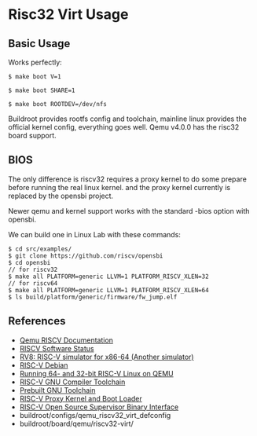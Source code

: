 
# Risc32 Virt Usage
## Basic Usage

Works perfectly:

    $ make boot V=1

    $ make boot SHARE=1

    $ make boot ROOTDEV=/dev/nfs

Buildroot provides rootfs config and toolchain, mainline linux provides the
official kernel config, everything goes well. Qemu v4.0.0 has the risc32 board
support.
## BIOS

The only difference is riscv32 requires a proxy kernel to do some prepare
before running the real linux kernel. and the proxy kernel currently is
replaced by the opensbi project.

Newer qemu and kernel support works with the standard -bios option with opensbi.

We can build one in Linux Lab with these commands:

    $ cd src/examples/
    $ git clone https://github.com/riscv/opensbi
    $ cd opensbi
    // for riscv32
    $ make all PLATFORM=generic LLVM=1 PLATFORM_RISCV_XLEN=32
    // for riscv64
    $ make all PLATFORM=generic LLVM=1 PLATFORM_RISCV_XLEN=64
    $ ls build/platform/generic/firmware/fw_jump.elf

## References

* [Qemu RISCV Documentation](https://wiki.qemu.org/Documentation/Platforms/RISCV)
* [RISCV Software Status](https://riscv.org/software-status)
* [RV8: RISC-V simulator for x86-64 (Another simulator)](https://github.com/rv8-io/rv8)
* [RISC-V Debian](https://wiki.debian.org/RISC-V)
* [Running 64- and 32-bit RISC-V Linux on QEMU](https://risc-v-getting-started-guide.readthedocs.io/en/latest/linux-qemu.html)
* [RISC-V GNU Compiler Toolchain](https://github.com/riscv/riscv-gnu-toolchain)
* [Prebuilt GNU Toolchain](https://www.sifive.com/boards)
* [RISC-V Proxy Kernel and Boot Loader](https://github.com/riscv/riscv-pk)
* [RISC-V Open Source Supervisor Binary Interface](https://github.com/riscv/opensbi)
* buildroot/configs/qemu_riscv32_virt_defconfig
* buildroot/board/qemu/riscv32-virt/
